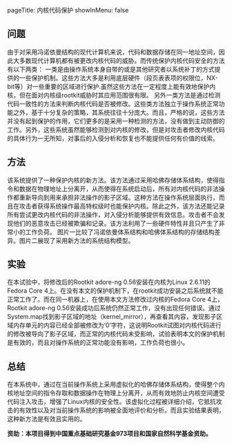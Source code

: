 pageTitle: 内核代码保护
showInMenu: false

## 问题

由于对采用冯诺依曼结构的现代计算机来说，代码和数据存储在同一地址空间，因此大多数现代计算机都有被更改内核代码的威胁。而传统保护内核代码安全的方法有以下两类： 一类是由操作系统本身自带的或是其他研究者以系统补丁的方式提供的一些保护机制。这些方法大多是利用底层硬件（段页表表项的权限位，NX-bit等）对一些重要的区域进行保护.虽然这些方法在一定程度上能有效地保护内核，但在面对内核级rootkit威胁时其应用范围很有限。 另外一类方法是通过检测代码一致性的方法来判断内核代码是否被修改。这些类方法独立于操作系统正常功能之外，基于十分复杂的策略，其系统往往十分庞大。而且，严格的说，这些方法并没有起到保护的作用，它们更多的是采用一种检测的方法，没有做到主动防御的工作。另外，这些系统虽然能够检测到对内核的修改，但是对攻击者修改内核代码的具体行为一无所知，对事后的入侵分析和恢复也不能提供任何有价值的线索。

## 方法

该系统提供了一种保护内核的新方法。该方法通过采用哈佛存储体系结构，使得指令和数据在物理地址上分离开，从而使得在系统启动后，所有对内核代码的非法操作都重新导向到用来承担非法操作的影子区域。这种方法在操作系统层面执行，而且在攻击者获得系统操作最高特权级时也能保护内核。除此之外，该方法还能记录所有尝试更改内核代码的非法操作，对入侵分析能够提供有效信息。攻击者不会发现他们的恶意攻击已经被欺骗和记录。该方法利用了一些硬件特性并且只产生了非常小的工作负荷。 图片一比较了冯诺依曼体系结构和哈佛体系结构的存储结构差异。图片二展现了采用新方法的系统结构模型。

## 实验

在本试验中，将修改后的Rootkit adore-ng 0.56安装在内核为Linux 2.6.11的Fedora Core 4上。在没有本文的保护机制下，在rootkit成功安装之后系统就不能正常工作了。而在同一机器上，在使用本文方法修改过内核的Fedora Core 4上，Rootkit adore-ng 0.56安装成功后系统仍然正常工作，没有出现任何错误。通过System.map找到影子区域的地址（kernel_mirror），再查看其内容，发现影子区域内存单元的内容已经全部被修改为‘0’字符，这说明Rootkit试图对内核代码进行的修改被导向了影子区域，而正常的内核代码未受影响，试验表明本文的保护机制是有效的，而且对操作系统的正常功能没有影响，工作负荷也很小。

## 总结

在本系统中，通过在当前操作系统上采用虚拟化的哈佛存储体系结构，使得整个内核地址空间的指令存取和数据操作在物理上分离开，从而有效地防止内核空间遭受代码注入攻击，增强了Linux内核的安全性。该虚拟化过程被详细介绍，它抵抗攻击的有效性以及对当前操作系统的影响被全面地评价和分析。而且实验结果表明，这种新方法是有效且实用的。

**资助：本项目得到中国重点基础研究基金973项目和国家自然科学基金资助。**
